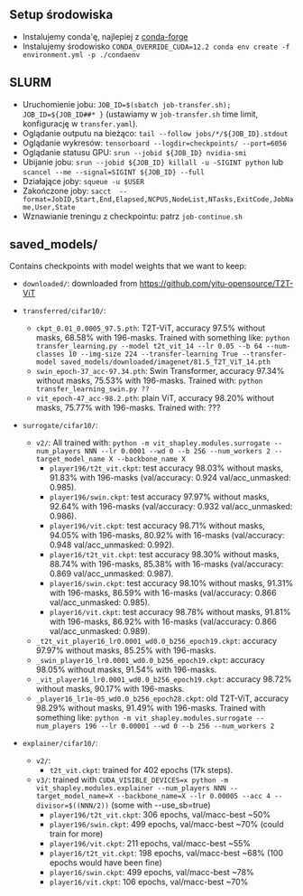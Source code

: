## Setup środowiska
* Instalujemy conda'ę, najlepiej z [conda-forge](https://conda-forge.org/download/)
* Instalujemy środowisko `CONDA_OVERRIDE_CUDA=12.2 conda env create -f environment.yml -p ./condaenv`

## SLURM
* Uruchomienie jobu: `JOB_ID=$(sbatch job-transfer.sh); JOB_ID=${JOB_ID##* }` (ustawiamy w `job-transfer.sh` time limit, konfigurację w `transfer.yaml`).
* Oglądanie outputu na bieżąco: `tail --follow jobs/*/${JOB_ID}.stdout`
* Oglądanie wykresów: `tensorboard --logdir=checkpoints/ --port=6056`
* Oglądanie statusu GPU: `srun --jobid ${JOB_ID} nvidia-smi`
* Ubijanie jobu: `srun --jobid ${JOB_ID} killall -u -SIGINT python` lub `scancel --me --signal=SIGINT ${JOB_ID} --full`
* Działające joby: `squeue -u $USER`
* Zakończone joby: `sacct  --format=JobID,Start,End,Elapsed,NCPUS,NodeList,NTasks,ExitCode,JobName,User,State`
* Wznawianie treningu z checkpointu: patrz `job-continue.sh`

## saved_models/
Contains checkpoints with model weights that we want to keep:
- `downloaded/`: downloaded from https://github.com/yitu-opensource/T2T-ViT
- `transferred/cifar10/`:
    - `ckpt_0.01_0.0005_97.5.pth`: T2T-ViT, accuracy 97.5% without masks, 68.58% with 196-masks. Trained with something like:
        `python transfer_learning.py --model t2t_vit_14 --lr 0.05 --b 64 --num-classes 10 --img-size 224 --transfer-learning True --transfer-model saved_models/downloaded/imagenet/81.5_T2T_ViT_14.pth`
    - `swin_epoch-37_acc-97.34.pth`: Swin Transformer, accuracy 97.34% without masks, 75.53% with 196-masks. Trained with:
        `python transfer_learning_swin.py ??`
    - `vit_epoch-47_acc-98.2.pth`: plain ViT, accuracy 98.20% without masks, 75.77% with 196-masks. Trained with:
        ???
- `surrogate/cifar10/`:
  - `v2/`: All trained with: `python -m vit_shapley.modules.surrogate --num_players NNN --lr 0.0001 --wd 0 --b 256 --num_workers 2 --target_model_name X --backbone_name X`
     - `player196/t2t_vit.ckpt`: test accuracy 98.03% without masks, 91.83% with 196-masks (val/accuracy: 0.924 val/acc_unmasked: 0.985).
     - `player196/swin.ckpt`:    test accuracy 97.97% without masks, 92.64% with 196-masks (val/accuracy: 0.932 val/acc_unmasked: 0.986).
     - `player196/vit.ckpt`:     test accuracy 98.71% without masks, 94.05% with 196-masks, 80.92% with 16-masks (val/accuracy: 0.948 val/acc_unmasked: 0.992).
     - `player16/t2t_vit.ckpt`:  test accuracy 98.30% without masks, 88.74% with 196-masks, 85.38% with 16-masks (val/accuracy: 0.869 val/acc_unmasked: 0.987).
     - `player16/swin.ckpt`:     test accuracy 98.10% without masks, 91.31% with 196-masks, 86.59% with 16-masks (val/accuracy: 0.866 val/acc_unmasked: 0.985).
     - `player16/vit.ckpt`:      test accuracy 98.78% without masks, 91.81% with 196-masks, 86.92% with 16-masks (val/accuracy: 0.866 val/acc_unmasked: 0.989).
  - `_t2t_vit_player16_lr0.0001_wd0.0_b256_epoch19.ckpt`:     accuracy 97.97% without masks, 85.25% with 196-masks.
  - `_swin_player16_lr0.0001_wd0.0_b256_epoch19.ckpt`:        accuracy 98.05% without masks, 91.54% with 196-masks.
  - `_vit_player16_lr0.0001_wd0.0_b256_epoch19.ckpt`:         accuracy 98.72% without masks, 90.17% with 196-masks.
  - `_player16_lr1e-05_wd0.0_b256_epoch28.ckpt`: old T2T-ViT, accuracy 98.29% without masks, 91.49% with 196-masks. Trained with something like:
        `python -m vit_shapley.modules.surrogate --num_players 196 --lr 0.00001 --wd 0 --b 256 --num_workers 2`

- `explainer/cifar10/`:
    - `v2/`:
      - `t2t_vit.ckpt`: trained for 402 epochs (17k steps).
    - `v3/`:
      trained with `CUDA_VISIBLE_DEVICES=x python -m vit_shapley.modules.explainer --num_players NNN --target_model_name=X --backbone_name=X --lr 0.00005 --acc 4 --divisor=$((NNN/2))`
      (some with --use_sb=true)
      - `player196/t2t_vit.ckpt`: 306 epochs, val/macc-best ~50%
      - `player196/swin.ckpt`:    499 epochs, val/macc-best ~70% (could train for more)
      - `player196/vit.ckpt`:     211 epochs, val/macc-best ~55%
      - `player16/t2t_vit.ckpt`: 198 epochs, val/macc-best ~68% (100 epochs would have been fine)
      - `player16/swin.ckpt`:    499 epochs, val/macc-best ~78%
      - `player16/vit.ckpt`:     106 epochs, val/macc-best ~70%
